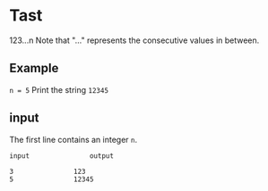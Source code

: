 # Tast

  123...n 
  Note that "..." represents the consecutive values in between.

## Example

` n = 5 `
  Print the string ` 12345 `

## input

The first line contains an integer ` n `.


	input 				output

	3				123
	5				12345
